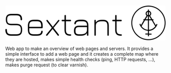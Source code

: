 ![Sextant](./public/images/sextant.svg)

Web app to make an overview of web pages and servers. It provides a simple interface to add a web page
and it creates a complete map where they are hosted, makes simple health checks (ping, HTTP requests, ...),
makes purge request (to clear varnish).
